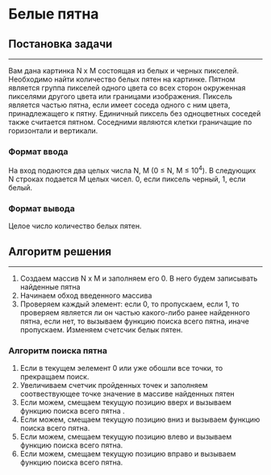 # Белые пятна
## Постановка задачи
------
Вам дана картинка N x M состоящая из белых и черных пикселей. Необходимо найти количество белых пятен на картинке. Пятном является группа пикселей одного цвета со всех сторон окруженная пикселями другого цвета или границами изображения. Пиксель является частью пятна, если имеет соседа одного с ним цвета, принадлежащего к пятну. Единичный пиксель без одноцветных соседей также считается пятном. Соседними являются клетки граничащие по горизонтали и вертикали.

### Формат ввода
На вход подаются два целых числа N, M ($0$ ≤ N, M ≤ $10^4$).
В следующих N строках подается M целых чисел. 0, если пиксель черный, 1, если белый.

### Формат вывода
Целое число количество белых пятен.

## Алгоритм решения
----
1. Создаем массив N x M и заполняем его $0$. В него будем записывать найденные пятна
2. Начинаем обход введенного массива
3. Проверяем каждый элемент: если $0$, то пропускаем, если $1$, то проверяем является ли он частью какого-либо ранее найденного пятна, если нет, то вызываем функцию поиска всего пятна, иначе пропускаем. Изменяем счетсчик белык пятен. 

### Алгоритм поиска пятна
1. Если в текущем эелемент $0$ или уже обошли все точки, то прекращаем поиск.
2. Увеличиваем счетчик пройденных точек и заполняем соотвествующее точке значение в массиве найденных пятен
3. Если можем, смещаем текущую позицию вверх и вызываем функцию поиска всего пятна .
4. Если можем, cмещаем текущую позицию вниз и вызываем функцию поиска всего пятна.
5. Если можем, cмещаем текущую позицию влево и вызываем функцию поиска всего пятна.
6. Если можем, cмещаем текущую позицию вправо и вызываем функцию поиска всего пятна.
